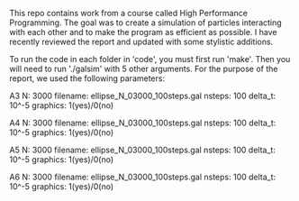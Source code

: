 This repo contains work from a course called High Performance Programming. The goal was to create a simulation of particles interacting with each other and to make the program as efficient as possible. I have recently reviewed the report and updated with some stylistic additions.

To run the code in each folder in 'code', you must first run 'make'. Then you will need to run './galsim' with 5 other arguments. For the purpose of the report, we used the following parameters:

A3
N: 3000
filename: ellipse_N_03000_100steps.gal
nsteps: 100
delta_t: 10^-5
graphics: 1(yes)/0(no)

A4
N: 3000
filename: ellipse_N_03000_100steps.gal
nsteps: 100
delta_t: 10^-5
graphics: 1(yes)/0(no)

A5
N: 3000
filename: ellipse_N_03000_100steps.gal
nsteps: 100
delta_t: 10^-5
graphics: 1(yes)/0(no)

A6
N: 3000
filename: ellipse_N_03000_100steps.gal
nsteps: 100
delta_t: 10^-5
graphics: 1(yes)/0(no)
